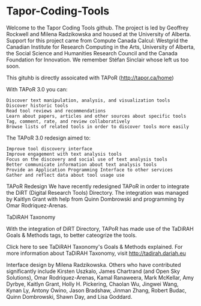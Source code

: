 # Tapor-Coding-Tools
Welcome to the Tapor Coding Tools github. The project is led by Geoffrey Rockwell and Milena Radzikowska and housed at the University of Alberta. Support for this project came from Compute Canada Calcul: Westgrid the Canadian Institute for Research Computing in the Arts, University of Alberta, the Social Science and Humanities Research Council and the Canada Foundation for Innovation. We remember Stéfan Sinclair whose left us too soon.
 
This gituhb is directly assoicated with TAPoR (http://tapor.ca/home)

With TAPoR 3.0 you can:

    Discover text manipulation, analysis, and visualization tools
    Discover historic tools
    Read tool reviews and recommendations
    Learn about papers, articles and other sources about specific tools
    Tag, comment, rate, and review collaboratively
    Browse lists of related tools in order to discover tools more easily

The TAPoR 3.0 redesign aimed to:

    Improve tool discovery interface
    Improve engagement with text analysis tools
    Focus on the discovery and social use of text analysis tools
    Better communicate information about text analysis tools
    Provide an Application Programming Interface to other services
    Gather and reflect data about tool usage use

TAPoR Redesign
We have recently redesigned TAPoR in order to integrate the DiRT (Digital Research Tools) Directory. The integration was managed by Kaitlyn Grant with help from Quinn Dombrowski and programming by Omar Rodriquez-Arenas. 
 
TaDiRAH Taxonomy

With the integration of DiRT Directory, TAPoR has made use of the TaDiRAH Goals & Methods tags, to better cateogrize the tools. 

Click here to see TaDiRAH Taxonomy's Goals & Methods explained. For more information about TaDiRAH Taxonomy, visit  http://tadirah.dariah.eu
    
Interface design by Milena Radzikowska. Others who have contributed significantly include Kirsten Uszkalo, James Chartrand (and Open Sky Solutions), Omar Rodriquez-Arenas, Kamal Ranaweera, Mark McKellar, Amy Dyrbye, Kaitlyn Grant, Holly H. Pickering, Chaolan Wu, Jingwei Wang, Kynan Ly, Antony Owino, Jason Bradshaw, Jinman Zhang, Robert Budac, Quinn Dombrowski, Shawn Day, and Lisa Goddard.     
    
